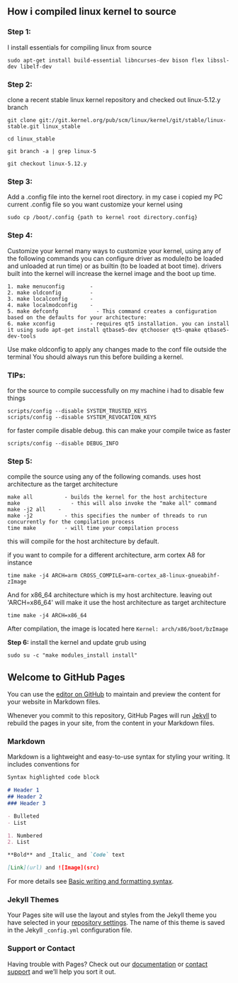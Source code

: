 
## How i compiled linux kernel to source

### Step 1:
I install essentials for compiling linux from source

```
sudo apt-get install build-essential libncurses-dev bison flex libssl-dev libelf-dev
```

### Step 2:
clone a recent stable linux kernel repository and checked out linux-5.12.y branch

```
git clone git://git.kernel.org/pub/scm/linux/kernel/git/stable/linux-stable.git linux_stable
```
```
cd linux_stable

git branch -a | grep linux-5

git checkout linux-5.12.y
```

### Step 3:
Add a .config file into the kernel root directory. in my case i copied my PC current .config file
so you want customize your kernel using

```sudo cp /boot/.config {path to kernel root directory.config} ```


### Step 4:
Customize your kernel
many ways to customize your kernel, using any of the following commands you can configure driver as module(to be loaded and unloaded at run time) or as builtin (to be loaded at boot time). drivers built into the kernel will increase the kernel image and the boot up time.

```
1. make menuconfig        - 
2. make oldconfig         - 
3. make localconfig       - 
4. make localmodconfig	  - 
5. make defconfg	        - This command creates a configuration based on the defaults for your architecture:
6. make xconfig	          - requires qt5 installation. you can install it using sudo apt-get install qtbase5-dev qtchooser qt5-qmake qtbase5-dev-tools
```

Use make oldconfig to apply any changes made to the conf file outside the terminal
You should always run this before building a kernel.

### TIPs:
for the source to compile successfully on my machine i had to disable few things
```
scripts/config --disable SYSTEM_TRUSTED_KEYS
scripts/config --disable SYSTEM_REVOCATION_KEYS
```

for faster compile disable debug. this can make your compile twice as faster
```
scripts/config --disable DEBUG_INFO
```


### Step 5:
compile the source using any of the following comands. uses host architecture as the target architecture
```
make all		  - builds the kernel for the host architecture
make			    - this will also invoke the "make all" command
make -j2 all	- 
make -j2 		  - this specifies the number of threads to run concurrently for the compilation process
time make		  - will time your compilation process
```
this will compile for the host architecture by default.

if you want to compile for a different architecture, arm cortex A8 for instance

``time make -j4 ARCH=arm CROSS_COMPILE=arm-cortex_a8-linux-gnueabihf- zImage``

And for x86_64 architecture which is my host architecture. leaving out 'ARCH=x86_64' will make it use the host architecture as target architecture
```
time make -j4 ARCH=x86_64
```

After compilation, the image is located here
``Kernel: arch/x86/boot/bzImage``

**Step 6:**
install the kernel and update grub using
```
sudo su -c "make modules_install install"
```


## Welcome to GitHub Pages

You can use the [editor on GitHub](https://github.com/paulnwoko/My-Linux-learning-journey/edit/master/README.md) to maintain and preview the content for your website in Markdown files.

Whenever you commit to this repository, GitHub Pages will run [Jekyll](https://jekyllrb.com/) to rebuild the pages in your site, from the content in your Markdown files.

### Markdown

Markdown is a lightweight and easy-to-use syntax for styling your writing. It includes conventions for

```markdown
Syntax highlighted code block

# Header 1
## Header 2
### Header 3

- Bulleted
- List

1. Numbered
2. List

**Bold** and _Italic_ and `Code` text

[Link](url) and ![Image](src)
```

For more details see [Basic writing and formatting syntax](https://docs.github.com/en/github/writing-on-github/getting-started-with-writing-and-formatting-on-github/basic-writing-and-formatting-syntax).

### Jekyll Themes

Your Pages site will use the layout and styles from the Jekyll theme you have selected in your [repository settings](https://github.com/paulnwoko/My-Linux-learning-journey/settings/pages). The name of this theme is saved in the Jekyll `_config.yml` configuration file.

### Support or Contact

Having trouble with Pages? Check out our [documentation](https://docs.github.com/categories/github-pages-basics/) or [contact support](https://support.github.com/contact) and we’ll help you sort it out.
